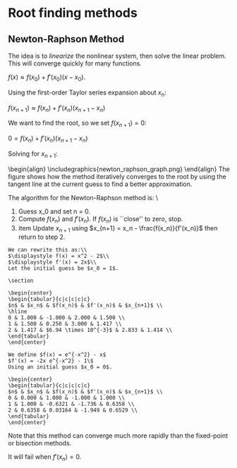 # Root finding methods
## Newton-Raphson Method
The idea is to *linearize* the nonlinear system, then solve the linear problem.
This will converge quickly for many functions.

$\displaystyle f(x) \approx f(x_0) + f'(x_0)(x - x_0)$.


Using the first-order Taylor series expansion about $x_n$:

$\displaystyle f(x_{n+1}) \approx f(x_n) + f'(x_n)(x_{n+1} - x_n)$

We want to find the root, so we set $f(x_{n+1}) = 0$:

$\displaystyle 0 = f(x_n) + f'(x_n)(x_{n+1} - x_n)$

Solving for $\displaystyle x_{n+1}$: 

\begin{align}
\includegraphics{newton_raphson_graph.png}
\end{align}
The figure shows how the method iteratively converges to the root by using the tangent line at the current guess to find a better approximation.
    
The algorithm for the Newton-Raphson method is: \\
1. Guess x_0 and set n = 0.
2. Compute $f(x_n)$ and $f'(x_n)$. If $f(x_n)$ is ``close'' to zero, stop.
3. item Update $x_{n+1}$ using $x_{n+1} = x_n - \frac{f(x_n)}{f'(x_n)}$ then return to step 2.

````{example} Solve $\displaystyle x^2 = 2$
We can rewrite this as:\\
$\displaystyle f(x) = x^2 - 2$\\
$\displaystyle f'(x) = 2x$\\
Let the initial guess be $x_0 = 1$.

\section

\begin{center}
\begin{tabular}{c|c|c|c|c}
$n$ & $x_n$ & $f(x_n)$ & $f'(x_n)$ & $x_{n+1}$ \\
\hline
0 & 1.000 & -1.000 & 2.000 & 1.500 \\
1 & 1.500 & 0.250 & 3.000 & 1.417 \\
2 & 1.417 & $6.94 \times 10^{-3}$ & 2.833 & 1.414 \\
\end{tabular}
\end{center}
````

````{example} Solve $e^{-x^2} - x = 0$
We define $f(x) = e^{-x^2} - x$
$f'(x) = -2x e^{-x^2} - 1\$
Using an initial guess $x_0 = 0$.

\begin{center}
\begin{tabular}{c|c|c|c|c}
$n$ & $x_n$ & $f(x_n)$ & $f'(x_n)$ & $x_{n+1}$ \\
0 & 0.000 & 1.000 & -1.000 & 1.000 \\
1 & 1.000 & -0.6321 & -1.736 & 0.6358 \\
2 & 0.6358 & 0.03164 & -1.949 & 0.6529 \\
\end{tabular}
\end{center}
````

Note that this method can converge much more rapidly than the fixed-point or bisection methods.

It will fail when $f'(x_n) = 0$.